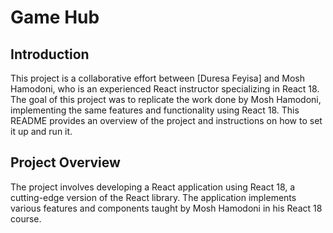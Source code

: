 # Game Hub

## Introduction
This project is a collaborative effort between [Duresa Feyisa] and Mosh Hamodoni, who is an experienced React instructor specializing in React 18. The goal of this project was to replicate the work done by Mosh Hamodoni, implementing the same features and functionality using React 18. This README provides an overview of the project and instructions on how to set it up and run it.

## Project Overview
The project involves developing a React application using React 18, a cutting-edge version of the React library. The application implements various features and components taught by Mosh Hamodoni in his React 18 course.
